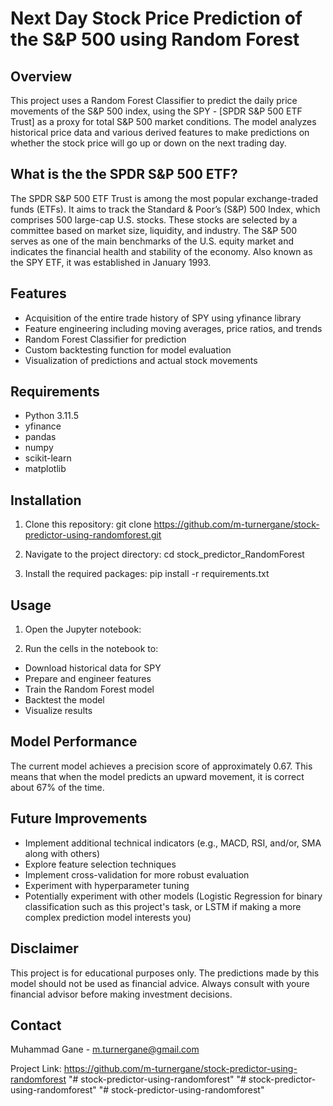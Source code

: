 # Next Day Stock Price Prediction of the S&P 500 using Random Forest

## Overview
This project uses a Random Forest Classifier to predict the daily price movements of the S&P 500 index, using the SPY - [SPDR S&P 500 ETF Trust] as a proxy for total S&P 500 market conditions. The model analyzes historical price data and various derived features to make predictions on whether the stock price will go up or down on the next trading day.

## What is the the SPDR S&P 500 ETF?
The SPDR S&P 500 ETF Trust is among the most popular exchange-traded funds (ETFs). It aims to track the Standard & Poor’s (S&P) 500 Index, which comprises 500 large-cap U.S. stocks. These stocks are selected by a committee based on market size, liquidity, and industry. The S&P 500 serves as one of the main benchmarks of the U.S. equity market and indicates the financial health and stability of the economy. Also known as the SPY ETF, it was established in January 1993.

## Features
- Acquisition of the entire trade history of SPY using yfinance library
- Feature engineering including moving averages, price ratios, and trends
- Random Forest Classifier for prediction
- Custom backtesting function for model evaluation
- Visualization of predictions and actual stock movements

## Requirements
- Python 3.11.5
- yfinance
- pandas
- numpy
- scikit-learn
- matplotlib

## Installation
1. Clone this repository: git clone https://github.com/m-turnergane/stock-predictor-using-randomforest.git

2. Navigate to the project directory: cd stock_predictor_RandomForest

3. Install the required packages: pip install -r requirements.txt

## Usage
1. Open the Jupyter notebook:

2. Run the cells in the notebook to:
- Download historical data for SPY
- Prepare and engineer features
- Train the Random Forest model
- Backtest the model
- Visualize results

## Model Performance
The current model achieves a precision score of approximately 0.67. This means that when the model predicts an upward movement, it is correct about 67% of the time.

## Future Improvements
- Implement additional technical indicators (e.g., MACD, RSI, and/or, SMA along with others)
- Explore feature selection techniques
- Implement cross-validation for more robust evaluation
- Experiment with hyperparameter tuning
- Potentially experiment with other models (Logistic Regression for binary classification such as this project's task, or LSTM if making a more complex prediction model interests you)

## Disclaimer
This project is for educational purposes only. The predictions made by this model should not be used as financial advice. Always consult with youre financial advisor before making investment decisions.

## Contact
Muhammad Gane - m.turnergane@gmail.com

Project Link: https://github.com/m-turnergane/stock-predictor-using-randomforest
"# stock-predictor-using-randomforest" 
"# stock-predictor-using-randomforest" 
"# stock-predictor-using-randomforest" 
